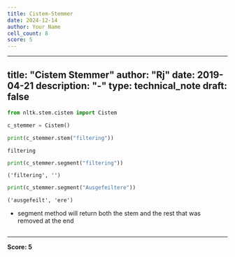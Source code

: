 ```yaml
---
title: Cistem-Stemmer
date: 2024-12-14
author: Your Name
cell_count: 8
score: 5
---
```


---
title: "Cistem Stemmer"
author: "Rj"
date: 2019-04-21
description: "-"
type: technical_note
draft: false
---

```python
from nltk.stem.cistem import Cistem
```


```python
c_stemmer = Cistem()
```


```python
print(c_stemmer.stem("filtering"))
```

    filtering



```python
print(c_stemmer.segment("filtering"))
```

    ('filtering', '')



```python
print(c_stemmer.segment("Ausgefeiltere"))
```

    ('ausgefeilt', 'ere')


* segment method will return both the stem and the rest that was removed at the end


```python

```


---
**Score: 5**